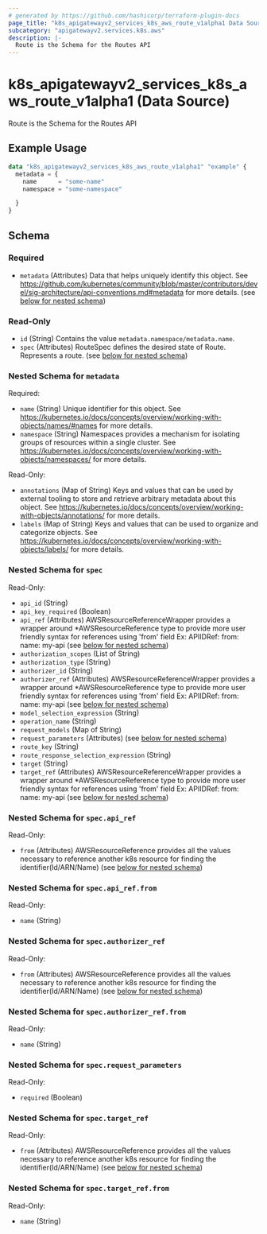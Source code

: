 ```yaml
---
# generated by https://github.com/hashicorp/terraform-plugin-docs
page_title: "k8s_apigatewayv2_services_k8s_aws_route_v1alpha1 Data Source - terraform-provider-k8s"
subcategory: "apigatewayv2.services.k8s.aws"
description: |-
  Route is the Schema for the Routes API
---
```


# k8s_apigatewayv2_services_k8s_aws_route_v1alpha1 (Data Source)

Route is the Schema for the Routes API

## Example Usage

```terraform
data "k8s_apigatewayv2_services_k8s_aws_route_v1alpha1" "example" {
  metadata = {
    name      = "some-name"
    namespace = "some-namespace"

  }
}
```

<!-- schema generated by tfplugindocs -->
## Schema

### Required

- `metadata` (Attributes) Data that helps uniquely identify this object. See https://github.com/kubernetes/community/blob/master/contributors/devel/sig-architecture/api-conventions.md#metadata for more details. (see [below for nested schema](#nestedatt--metadata))

### Read-Only

- `id` (String) Contains the value `metadata.namespace/metadata.name`.
- `spec` (Attributes) RouteSpec defines the desired state of Route.  Represents a route. (see [below for nested schema](#nestedatt--spec))

<a id="nestedatt--metadata"></a>
### Nested Schema for `metadata`

Required:

- `name` (String) Unique identifier for this object. See https://kubernetes.io/docs/concepts/overview/working-with-objects/names/#names for more details.
- `namespace` (String) Namespaces provides a mechanism for isolating groups of resources within a single cluster. See https://kubernetes.io/docs/concepts/overview/working-with-objects/namespaces/ for more details.

Read-Only:

- `annotations` (Map of String) Keys and values that can be used by external tooling to store and retrieve arbitrary metadata about this object. See https://kubernetes.io/docs/concepts/overview/working-with-objects/annotations/ for more details.
- `labels` (Map of String) Keys and values that can be used to organize and categorize objects. See https://kubernetes.io/docs/concepts/overview/working-with-objects/labels/ for more details.


<a id="nestedatt--spec"></a>
### Nested Schema for `spec`

Read-Only:

- `api_id` (String)
- `api_key_required` (Boolean)
- `api_ref` (Attributes) AWSResourceReferenceWrapper provides a wrapper around *AWSResourceReference type to provide more user friendly syntax for references using 'from' field Ex: APIIDRef:  from: name: my-api (see [below for nested schema](#nestedatt--spec--api_ref))
- `authorization_scopes` (List of String)
- `authorization_type` (String)
- `authorizer_id` (String)
- `authorizer_ref` (Attributes) AWSResourceReferenceWrapper provides a wrapper around *AWSResourceReference type to provide more user friendly syntax for references using 'from' field Ex: APIIDRef:  from: name: my-api (see [below for nested schema](#nestedatt--spec--authorizer_ref))
- `model_selection_expression` (String)
- `operation_name` (String)
- `request_models` (Map of String)
- `request_parameters` (Attributes) (see [below for nested schema](#nestedatt--spec--request_parameters))
- `route_key` (String)
- `route_response_selection_expression` (String)
- `target` (String)
- `target_ref` (Attributes) AWSResourceReferenceWrapper provides a wrapper around *AWSResourceReference type to provide more user friendly syntax for references using 'from' field Ex: APIIDRef:  from: name: my-api (see [below for nested schema](#nestedatt--spec--target_ref))

<a id="nestedatt--spec--api_ref"></a>
### Nested Schema for `spec.api_ref`

Read-Only:

- `from` (Attributes) AWSResourceReference provides all the values necessary to reference another k8s resource for finding the identifier(Id/ARN/Name) (see [below for nested schema](#nestedatt--spec--api_ref--from))

<a id="nestedatt--spec--api_ref--from"></a>
### Nested Schema for `spec.api_ref.from`

Read-Only:

- `name` (String)



<a id="nestedatt--spec--authorizer_ref"></a>
### Nested Schema for `spec.authorizer_ref`

Read-Only:

- `from` (Attributes) AWSResourceReference provides all the values necessary to reference another k8s resource for finding the identifier(Id/ARN/Name) (see [below for nested schema](#nestedatt--spec--authorizer_ref--from))

<a id="nestedatt--spec--authorizer_ref--from"></a>
### Nested Schema for `spec.authorizer_ref.from`

Read-Only:

- `name` (String)



<a id="nestedatt--spec--request_parameters"></a>
### Nested Schema for `spec.request_parameters`

Read-Only:

- `required` (Boolean)


<a id="nestedatt--spec--target_ref"></a>
### Nested Schema for `spec.target_ref`

Read-Only:

- `from` (Attributes) AWSResourceReference provides all the values necessary to reference another k8s resource for finding the identifier(Id/ARN/Name) (see [below for nested schema](#nestedatt--spec--target_ref--from))

<a id="nestedatt--spec--target_ref--from"></a>
### Nested Schema for `spec.target_ref.from`

Read-Only:

- `name` (String)
